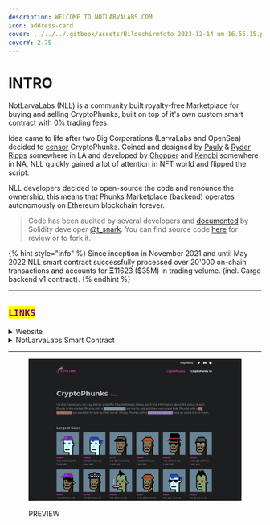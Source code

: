 ```yaml
---
description: WELCOME TO NOTLARVALABS.COM
icon: address-card
cover: ../../../.gitbook/assets/Bildschirmfoto 2023-12-14 um 16.55.15.png
coverY: 2.75
---
```


# INTRO

NotLarvaLabs (NLL) is a community built royalty-free Marketplace for buying and selling CryptoPhunks, built on top of it's own custom smart contract with 0% trading fees.

Idea came to life after two Big Corporations (LarvaLabs and OpenSea) decided to [censor](https://twitter.com/CryptoPhunks/status/1415001685986922499?s=20\&t=zjOQE_RXmdF6MuXAK4lCcg) CryptoPhunks. Coined and designed by [Pauly](https://twitter.com/Pauly0x) & [Ryder Ripps](https://twitter.com/ryder_ripps) somewhere in LA and developed by [Chopper](https://twitter.com/chopper__dad) and [Kenobi](https://twitter.com/OG_Kenobi_Hello) somewhere in NA, NLL quickly gained a lot of attention in NFT world and flipped the script.

NLL developers decided to open-source the code and renounce the [ownership](https://twitter.com/NotLarvaLabs/status/1503576060448985089?s=20\&t=Tbap3ogy88gjcQXn_DGRYQ), this means that Phunks Marketplace (backend) operates autonomously on Ethereum blockchain forever.

> Code has been audited by several developers and [documented](https://github.com/Crypto-Phunks/CryptoPhunksMarket/blob/main/zMarketplaceAudit.pdf) by Solidity developer [@t\_snark](https://twitter.com/t_snark). You can find source code [here](notlarvalabs.md#notlarvalabs-smart-contract) for review or to fork it.

{% hint style="info" %}
Since inception in November 2021 and until May 2022 NLL smart contract successfully processed over 20'000 on-chain transactions and accounts for **Ξ**11623 ($35M) in trading volume. (incl. Cargo backend v1 contract).
{% endhint %}

***

## <mark style="color:purple;">`LINKS`</mark>

<details>

<summary>Website</summary>

[https://notlarvalabs.com/cryptophunks](https://notlarvalabs.com/cryptophunks)

</details>

<details>

<summary>NotLarvaLabs Smart Contract</summary>

[https://etherscan.io/address/0xd6c037bE7FA60587e174db7A6710f7635d2971e7#code](https://etherscan.io/address/0xd6c037bE7FA60587e174db7A6710f7635d2971e7#code)

</details>

***

<figure><img src="../../../.gitbook/assets/Bildschirmfoto 2023-07-04 um 12.18.58.png" alt=""><figcaption><p>PREVIEW</p></figcaption></figure>
